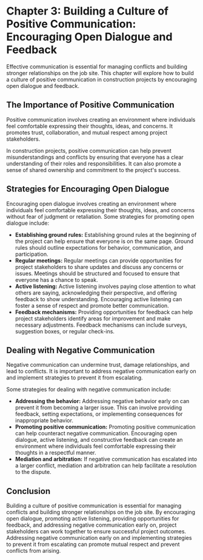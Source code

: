 Chapter 3: Building a Culture of Positive Communication: Encouraging Open Dialogue and Feedback
===============================================================================================

Effective communication is essential for managing conflicts and building stronger relationships on the job site. This chapter will explore how to build a culture of positive communication in construction projects by encouraging open dialogue and feedback.

The Importance of Positive Communication
----------------------------------------

Positive communication involves creating an environment where individuals feel comfortable expressing their thoughts, ideas, and concerns. It promotes trust, collaboration, and mutual respect among project stakeholders.

In construction projects, positive communication can help prevent misunderstandings and conflicts by ensuring that everyone has a clear understanding of their roles and responsibilities. It can also promote a sense of shared ownership and commitment to the project's success.

Strategies for Encouraging Open Dialogue
----------------------------------------

Encouraging open dialogue involves creating an environment where individuals feel comfortable expressing their thoughts, ideas, and concerns without fear of judgment or retaliation. Some strategies for promoting open dialogue include:

* **Establishing ground rules:** Establishing ground rules at the beginning of the project can help ensure that everyone is on the same page. Ground rules should outline expectations for behavior, communication, and participation.
* **Regular meetings:** Regular meetings can provide opportunities for project stakeholders to share updates and discuss any concerns or issues. Meetings should be structured and focused to ensure that everyone has a chance to speak.
* **Active listening:** Active listening involves paying close attention to what others are saying, acknowledging their perspective, and offering feedback to show understanding. Encouraging active listening can foster a sense of respect and promote better communication.
* **Feedback mechanisms:** Providing opportunities for feedback can help project stakeholders identify areas for improvement and make necessary adjustments. Feedback mechanisms can include surveys, suggestion boxes, or regular check-ins.

Dealing with Negative Communication
-----------------------------------

Negative communication can undermine trust, damage relationships, and lead to conflicts. It is important to address negative communication early on and implement strategies to prevent it from escalating.

Some strategies for dealing with negative communication include:

* **Addressing the behavior:** Addressing negative behavior early on can prevent it from becoming a larger issue. This can involve providing feedback, setting expectations, or implementing consequences for inappropriate behavior.
* **Promoting positive communication:** Promoting positive communication can help counteract negative communication. Encouraging open dialogue, active listening, and constructive feedback can create an environment where individuals feel comfortable expressing their thoughts in a respectful manner.
* **Mediation and arbitration:** If negative communication has escalated into a larger conflict, mediation and arbitration can help facilitate a resolution to the dispute.

Conclusion
----------

Building a culture of positive communication is essential for managing conflicts and building stronger relationships on the job site. By encouraging open dialogue, promoting active listening, providing opportunities for feedback, and addressing negative communication early on, project stakeholders can work together to ensure successful project outcomes. Addressing negative communication early on and implementing strategies to prevent it from escalating can promote mutual respect and prevent conflicts from arising.
